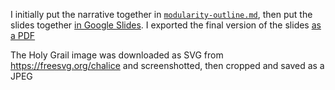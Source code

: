 I initially put the narrative together in [`modularity-outline.md`](modularity-outline.md), then put the slides together
[in Google Slides](https://docs.google.com/presentation/d/1tBI8urMK-MU6w_bjO-cudSo3KySBHuTPjCVB_sP6ECU/edit#slide=id.g1487f437782_0_12). I exported the final version of the slides [as a PDF](FOLIO_modularity_in_practice.pdf)

The Holy Grail image was downloaded as SVG from
https://freesvg.org/chalice
and screenshotted, then cropped and saved as a JPEG
